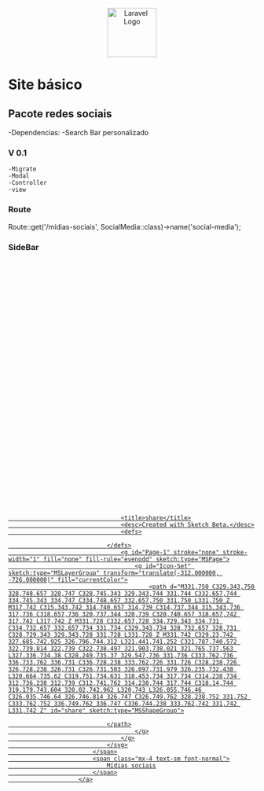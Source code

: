 <p align="center"><a href="https://github.com/laiguz" target="_blank"><img src="https://avatars.githubusercontent.com/u/138938048?v=4" width="100" alt="Laravel Logo"></a></p>

# Site básico 
## Pacote redes sociais
-Dependencias: 
    -Search Bar personalizado
### V 0.1 
    -Migrate
    -Modal
    -Controller
    -view

### Route
Route::get('/mídias-sociais', SocialMedia::class)->name('social-media');

### SideBar
<a href="{{ route('social-media') }}"
                        class="flex items-center justify-start w-full px-4 py-2 my-1
                        font-thin uppercase transition-colors duration-200
                        {{ Request::is('*mídias*') ? 'bg-gradient-to-r from-white to-blue-100
                        dark:from-gray-700 dark:to-gray-800 text-blue-500 border-r-4 border-blue-500' :
                        'dark:text-gray-200 hover:text-blue-500 text-gray-500' }}" >
                            <span class="text-left">
                                <svg class="w-6 h-6" fill="currentColor" viewBox="-1 0 26 26" version="1.1" xmlns="http://www.w3.org/2000/svg" xmlns:xlink="http://www.w3.org/1999/xlink">

                                    <title>share</title>
                                    <desc>Created with Sketch Beta.</desc>
                                    <defs>

                                </defs>
                                    <g id="Page-1" stroke="none" stroke-width="1" fill="none" fill-rule="evenodd" sketch:type="MSPage">
                                        <g id="Icon-Set" sketch:type="MSLayerGroup" transform="translate(-312.000000, -726.000000)" fill="currentColor">
                                            <path d="M331,750 C329.343,750 328,748.657 328,747 C328,745.343 329.343,744 331,744 C332.657,744 334,745.343 334,747 C334,748.657 332.657,750 331,750 L331,750 Z M317,742 C315.343,742 314,740.657 314,739 C314,737.344 315.343,736 317,736 C318.657,736 320,737.344 320,739 C320,740.657 318.657,742 317,742 L317,742 Z M331,728 C332.657,728 334,729.343 334,731 C334,732.657 332.657,734 331,734 C329.343,734 328,732.657 328,731 C328,729.343 329.343,728 331,728 L331,728 Z M331,742 C329.23,742 327.685,742.925 326.796,744.312 L321.441,741.252 C321.787,740.572 322,739.814 322,739 C322,738.497 321.903,738.021 321.765,737.563 L327.336,734.38 C328.249,735.37 329.547,736 331,736 C333.762,736 336,733.762 336,731 C336,728.238 333.762,726 331,726 C328.238,726 326,728.238 326,731 C326,731.503 326.097,731.979 326.235,732.438 L320.664,735.62 C319.751,734.631 318.453,734 317,734 C314.238,734 312,736.238 312,739 C312,741.762 314.238,744 317,744 C318.14,744 319.179,743.604 320.02,742.962 L320,743 L326.055,746.46 C326.035,746.64 326,746.814 326,747 C326,749.762 328.238,752 331,752 C333.762,752 336,749.762 336,747 C336,744.238 333.762,742 331,742 L331,742 Z" id="share" sketch:type="MSShapeGroup">

                                </path>
                                        </g>
                                    </g>
                                </svg>
                            </span>
                            <span class="mx-4 text-sm font-normal">
                                Mídias sociais
                            </span>
                        </a>